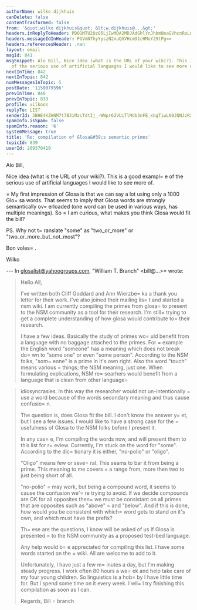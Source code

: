 ```yaml
---
authorName: wilko dijkhuis
canDelete: false
contentTrasformed: false
from: '&quot;wilko dijkhuis&quot; &lt;w.dijkhuis@...&gt;'
headers.inReplyToHeader: PDQ1MTU2QzQ5LjIwMDA2MDJAdGhlYnJhbmNoaGVhcnRoLm5ldD4=
headers.messageIdInHeader: PGVmNThyYyszN2xuQGVHcm91cHMuY29tPg==
headers.referencesHeader: .nan
layout: email
msgId: 841
msgSnippet: Alo Bill, Nice idea (what is the URL of your wiki?). This is a good example
  of the serious use of artificial languages I would like to see more of. My first
nextInTime: 842
nextInTopic: 842
numMessagesInTopic: 5
postDate: '1159079596'
prevInTime: 840
prevInTopic: 839
profile: vilkoos
replyTo: LIST
senderId: 3BHE4KZHNM7t7B3iMzcTdtIj_-WWpr62VUiTlMdb3nFE_xbgTiwLN0JQNJzRXCG9rKuAuKgGjAfe-CSa8xxhyd8VuGr2cqAIHOTX-Q
spamInfo.isSpam: false
spamInfo.reason: '6'
systemMessage: true
title: 'Re: compilation of Glosa&#39;s semantic primes'
topicId: 839
userId: 209370419
---
```


Alo Bill,

Nice idea (what is the URL of your wiki?).
This is a good exampl=
e of the serious use of artificial languages I
would like to see more of.

=
My first impression of Glosa is that we can say a lot using only a
1000 Glo=
sa words.
That seems to imply that Glosa words are strongly semantically
ov=
erloaded (one word can be used in various ways, has multiple
meanings). So =
I am curious, what makes you think Glosa would fit the bill?

PS. Why not t=
ranslate "some" as "two_or_more" or
"two_or_more_but_not_most"?
 
Bon voles=
.

Wilko


--- In glosalist@yahoogroups.com, "William T. Branch" <bill@...>=
 wrote:
>
> Hello All,
> 
> I've written both Cliff Goddard and Ann Wierzbe=
ka a thank you letter
for 
> their work. I've also joined their mailing lis=
t and started a nsm wiki. 
> I am currently compiling the primes from glosa=
 to present to the NSM 
> community as a tool for their research. I'm still=
 trying to get a 
> complete understanding of how glosa would contribute to=
 their research.
> 
> I have a few ideas.  Basically the study of primes wo=
uld benefit from a 
> language with no baggage attached to the primes. For =
example the
English 
> word "someone" has a meaning which does not break do=
wn to "some one" or 
> even "some person". According to the NSM folks, "som=
eone" is a prime in 
> it's own right. Also the word "touch" means various =
things; the NSM 
> meaning, just one. When formulating explications, NSM re=
searhers would 
> benefit from a language that is clean from other language=
 
> idiosyncrasies. In this way the researcher would not un-intentionally 
=
> use a word because of the words secondary meaning and thus cause
confusio=
n.
> 
> The question is, does Glosa fit the bill. I don't know the answer y=
et, 
> but I see a few issues. I would like to have a strong case for the 
=
> usefulness of Glosa to the NSM folks before I present it.
> 
> In any cas=
e, I'm compiling the words now, and will present them to this 
> list for r=
eview. Currently, I'm stuck on the word for "some". According 
> to the dic=
tionary it is either, "no-polio" or "oligo".
> 
> "Oligo" means few or seve=
ral. This seams to bar it from being a prime. 
> This meaning to me covers =
a range from, more then two to just being 
> short of all.
> 
> "no-polio" =
may work, but being a compound word, it seems to cause the 
> confusion we'=
re trying to avoid. If we decide compounds are OK for all 
> opposites then=
 we must be consistant on all primes that are opposites 
> such as "above" =
and "below". And if this is done, how would you be 
> consistent with which=
 word gets to stand on it's own, and which must 
> have the prefix?
> 
> Th=
ese are the questions, I know will be asked of us If Glosa is 
> presented =
to the NSM community as a proposed test-bed language.
> 
> Any help would b=
e appreciated for compiling this list. I have some
words 
> started on the =
wiki. All are welcome to add to it.
> 
> Unfortunately, I have just a few m=
inutes a day, but I'm making steady 
> progress. I work often 80 hours a we=
ek and help take care of my four 
> young children. So linguistics is a hob=
by I have little time for. But I 
> spend some time on it every week. I wil=
l try finishing this compilation 
> as soon as I can.
> 
> Regards,
> Bill =
branch
>







